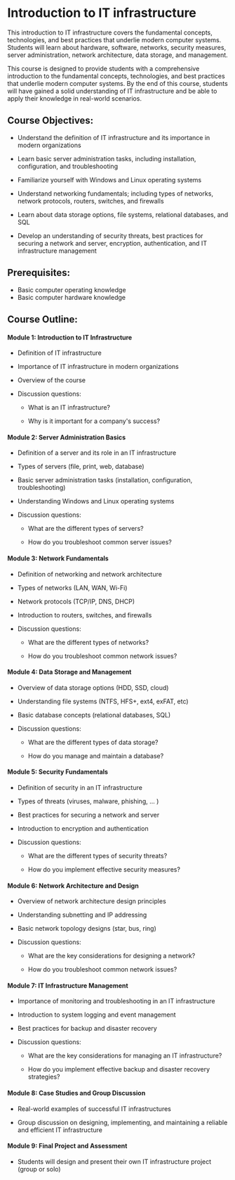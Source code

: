 # Introduction to IT infrastructure

This introduction to IT infrastructure covers the fundamental concepts, technologies, and best practices that underlie modern computer systems. Students will learn about hardware, software, networks, security measures, server administration, network architecture, data storage, and management.

This course is designed to provide students with a comprehensive introduction to the fundamental concepts, technologies, and best practices that underlie modern computer systems. By the end of this course, students will have gained a solid understanding of IT infrastructure and be able to apply their knowledge in real-world scenarios.


## **Course Objectives:**

- Understand the definition of IT infrastructure and its importance in modern organizations

- Learn basic server administration tasks, including installation, configuration, and troubleshooting

- Familiarize yourself with Windows and Linux operating systems

- Understand networking fundamentals; including types of networks, network protocols, routers, switches, and firewalls

- Learn about data storage options, file systems, relational databases, and SQL

- Develop an understanding of security threats, best practices for securing a network and server, encryption, authentication, and IT infrastructure management


## **Prerequisites:** 
- Basic computer operating knowledge
- Basic computer hardware knowledge


## **Course Outline:**

#### Module 1: Introduction to IT Infrastructure

- Definition of IT infrastructure

- Importance of IT infrastructure in modern organizations

- Overview of the course

- Discussion questions:

  - What is an IT infrastructure?

  - Why is it important for a company's success?



#### Module 2: Server Administration Basics

- Definition of a server and its role in an IT infrastructure

- Types of servers (file, print, web, database)

- Basic server administration tasks (installation, configuration, troubleshooting)

- Understanding Windows and Linux operating systems

- Discussion questions:

  - What are the different types of servers?
  
  - How do you troubleshoot common server issues?



#### Module 3: Network Fundamentals

- Definition of networking and network architecture

- Types of networks (LAN, WAN, Wi-Fi)

- Network protocols (TCP/IP, DNS, DHCP)

- Introduction to routers, switches, and firewalls

- Discussion questions:

  - What are the different types of networks?
  
  - How do you troubleshoot common network issues?



#### Module 4: Data Storage and Management

- Overview of data storage options (HDD, SSD, cloud)

- Understanding file systems (NTFS, HFS+, ext4, exFAT, etc)

- Basic database concepts (relational databases, SQL)

- Discussion questions:
  
  - What are the different types of data storage?
  
  - How do you manage and maintain a database?



#### Module 5: Security Fundamentals

- Definition of security in an IT infrastructure

- Types of threats (viruses, malware, phishing, ... )

- Best practices for securing a network and server

- Introduction to encryption and authentication

- Discussion questions:

  - What are the different types of security threats?
  
  - How do you implement effective security measures?



#### Module 6: Network Architecture and Design

- Overview of network architecture design principles

- Understanding subnetting and IP addressing

- Basic network topology designs (star, bus, ring)

- Discussion questions:

  - What are the key considerations for designing a network?
  
  - How do you troubleshoot common network issues?



#### Module 7: IT Infrastructure Management

- Importance of monitoring and troubleshooting in an IT infrastructure

- Introduction to system logging and event management

- Best practices for backup and disaster recovery

- Discussion questions:

  - What are the key considerations for managing an IT infrastructure?
  
  - How do you implement effective backup and disaster recovery strategies?



#### Module 8: Case Studies and Group Discussion

- Real-world examples of successful IT infrastructures

- Group discussion on designing, implementing, and maintaining a reliable and efficient IT infrastructure


#### Module 9: Final Project and Assessment

- Students will design and present their own IT infrastructure project (group or solo)
